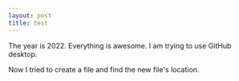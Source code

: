 ```yaml
---
layout: post
title: test
---
```


The year is 2022.
Everything is awesome.
I am trying to use GitHub desktop.

Now I tried to create a file and find the new file's location.